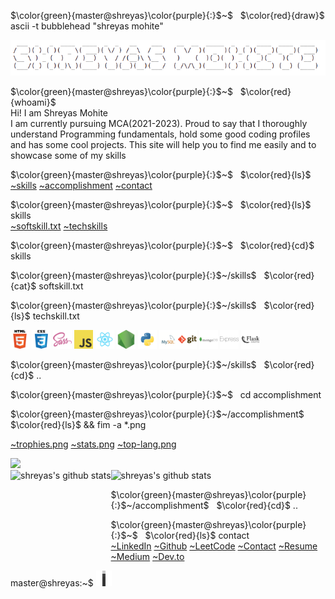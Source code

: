 <!-- - 👋 Hi, I’m @Geeks-Vegeta
- 👀 I’m interested in ...
- 🌱 I’m currently learning ...
- 💞️ I’m looking to collaborate on ...
- 📫 How to reach me ... -->


<!---
Geeks-Vegeta/Geeks-Vegeta is a ✨ special ✨ repository because its `README.md` (this file) appears on your GitHub profile.
You can click the Preview link to take a look at your changes.--->
<!-- $\color{green}{master@shreyas}\color{black}{:}$~$ party mode
\
![vegeta](/Images/dance-vegeta.gif) -->

$\color{green}{master@shreyas}\color{purple}{:}$~$ &nbsp;  $\color{red}{draw}$ ascii -t bubblehead "shreyas mohite"
<div>
<img src="https://github.com/Geeks-Vegeta/Geeks-Vegeta/blob/main/Images/shreyas-removebg-preview.png" />
</div>
                                             

$\color{green}{master@shreyas}\color{purple}{:}$~$ &nbsp; $\color{red}{whoami}$ \
Hi! I am Shreyas Mohite <br> I am currently pursuing MCA(2021-2023). Proud to say that I thoroughly understand Programming fundamentals, hold some good coding profiles and has some cool projects. This site will help you to find me easily and to showcase some of my skills



$\color{green}{master@shreyas}\color{purple}{:}$~$ &nbsp; $\color{red}{ls}$
\
<a href="https://github.com/Geeks-Vegeta">~skills</a> 
<a href="https://github.com/Geeks-Vegeta">~accomplishment</a>
<a href="https://github.com/Geeks-Vegeta">~contact</a>

$\color{green}{master@shreyas}\color{purple}{:}$~$ &nbsp; $\color{red}{ls}$  skills \
<a href="https://github.com/Geeks-Vegeta">~softskill.txt</a> 
<a href="https://github.com/Geeks-Vegeta">~techskills</a> 

$\color{green}{master@shreyas}\color{purple}{:}$~$ &nbsp; $\color{red}{cd}$  skills


$\color{green}{master@shreyas}\color{purple}{:}$~/skills$ &nbsp; $\color{red}{cat}$ softskill.txt

$\color{green}{master@shreyas}\color{purple}{:}$~/skills$ &nbsp; $\color{red}{ls}$ techskill.txt

<code><img height="30" src="https://raw.githubusercontent.com/github/explore/80688e429a7d4ef2fca1e82350fe8e3517d3494d/topics/html/html.png"></code> <code><img height="30" src="https://raw.githubusercontent.com/github/explore/80688e429a7d4ef2fca1e82350fe8e3517d3494d/topics/css/css.png"></code> <code><img height="30" src="https://raw.githubusercontent.com/github/explore/80688e429a7d4ef2fca1e82350fe8e3517d3494d/topics/sass/sass.png"></code> <code><img height="30" src="https://raw.githubusercontent.com/github/explore/80688e429a7d4ef2fca1e82350fe8e3517d3494d/topics/javascript/javascript.png"></code> <code><img height="30"  src="https://raw.githubusercontent.com/github/explore/80688e429a7d4ef2fca1e82350fe8e3517d3494d/topics/react/react.png"></code> <code><img height="30" src="https://raw.githubusercontent.com/github/explore/80688e429a7d4ef2fca1e82350fe8e3517d3494d/topics/nodejs/nodejs.png"></code> <code><img height="30" src="https://raw.githubusercontent.com/github/explore/80688e429a7d4ef2fca1e82350fe8e3517d3494d/topics/python/python.png"></code> <code><img height="30" src="https://raw.githubusercontent.com/github/explore/80688e429a7d4ef2fca1e82350fe8e3517d3494d/topics/mysql/mysql.png"></code><code><img height="30" src="https://raw.githubusercontent.com/github/explore/80688e429a7d4ef2fca1e82350fe8e3517d3494d/topics/git/git.png"></code> <code><img height="30" src="https://raw.githubusercontent.com/github/explore/80688e429a7d4ef2fca1e82350fe8e3517d3494d/topics/mongodb/mongodb.png"></code> <code><img height="30" src="https://raw.githubusercontent.com/github/explore/80688e429a7d4ef2fca1e82350fe8e3517d3494d/topics/express/express.png"></code> <code><img height="30" src="https://raw.githubusercontent.com/github/explore/80688e429a7d4ef2fca1e82350fe8e3517d3494d/topics/flask/flask.png"></code>

$\color{green}{master@shreyas}\color{purple}{:}$~/skills$ &nbsp;  $\color{red}{cd}$ ..

$\color{green}{master@shreyas}\color{purple}{:}$~$ &nbsp;  cd accomplishment

$\color{green}{master@shreyas}\color{purple}{:}$~/accomplishment$ &nbsp;  $\color{red}{ls}$ && fim -a *.png 

<a href="https://github.com/Geeks-Vegeta">~trophies.png</a> 
<a href="https://github.com/Geeks-Vegeta">~stats.png</a>
<a href="https://github.com/Geeks-Vegeta">~top-lang.png</a>
<a href="https://github.com/ryo-ma/github-profile-trophy">
  
  <img width=800 src="https://github-profile-trophy.vercel.app/?username=Geeks-Vegeta&column=8&theme=onedark&no-frame=true"/>
</a>

<div>
<img height="160" align="left" src="https://github-readme-stats.vercel.app/api?username=Geeks-Vegeta&show_icons=true&theme=radical" alt="shreyas's github stats" />
<img src="https://github-readme-stats.vercel.app/api/top-langs/?username=Geeks-Vegeta&layout=compact" alt="shreyas's github stats" />
</div>


$\color{green}{master@shreyas}\color{purple}{:}$~/accomplishment$ &nbsp;  $\color{red}{cd}$ ..

$\color{green}{master@shreyas}\color{purple}{:}$~$ &nbsp; $\color{red}{ls}$ contact
\
<a href="https://www.linkedin.com/in/shreyas-mohite-6855621a5/">~LinkedIn</a> 
<a href="https://github.com/Geeks-Vegeta">~Github</a>
<a href="https://leetcode.com/Geeks-Vegeta/">~LeetCode</a>
<a href="https://github.com/Geeks-Vegeta/Geeks-Vegeta/edit/main/README.md">~Contact</a>
<a href="https://github.com/Geeks-Vegeta/Geeks-Vegeta/edit/main/README.md">~Resume</a>
<a href="https://medium.com/@shreyas_mohite">~Medium</a>
<a href="https://dev.to/geeksvegeta">~Dev.to</a>

<div>
master@shreyas:~$ <img height="25" src="https://github.com/Geeks-Vegeta/Geeks-Vegeta/blob/main/Images/output-onlinegiftools.gif" />
</div>

